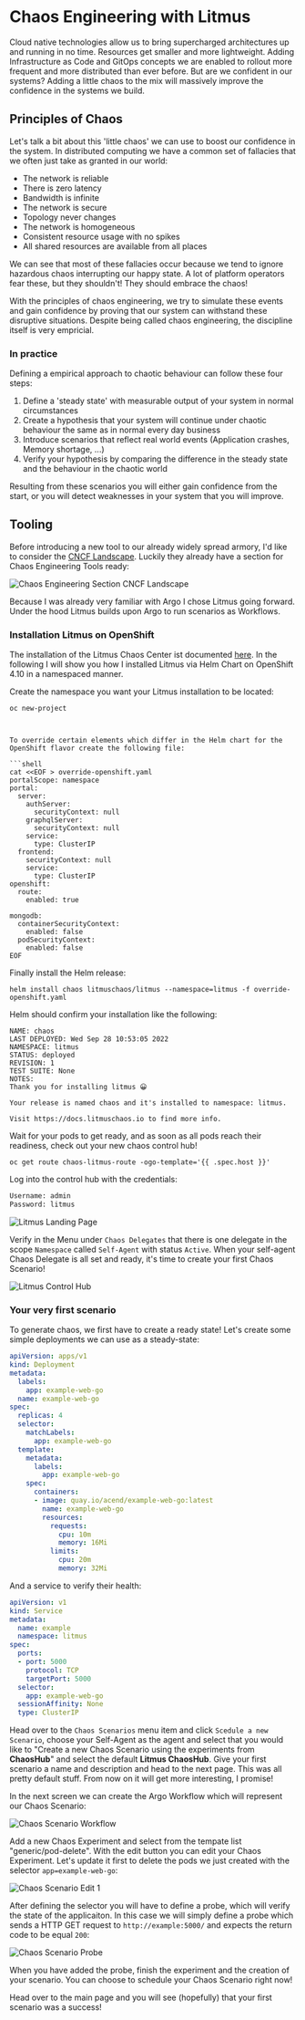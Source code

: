 # Chaos Engineering with Litmus

Cloud native technologies allow us to bring supercharged architectures up and running in no time. Resources get smaller and more lightweight. Adding Infrastructure as Code and GitOps concepts we are enabled to rollout more frequent and more distributed than ever before. But are we confident in our systems? Adding a little chaos to the mix will massively improve the confidence in the systems we build.

## Principles of Chaos

Let's talk a bit about this 'little chaos' we can use to boost our confidence in the system. In distributed computing we have a common set of fallacies that we often just take as granted in our world:

* The network is reliable
* There is zero latency
* Bandwidth is infinite
* The network is secure
* Topology never changes
* The network is homogeneous
* Consistent resource usage with no spikes
* All shared resources are available from all places

We can see that most of these fallacies occur because we tend to ignore hazardous chaos interrupting our happy state. A lot of platform operators fear these, but they shouldn't! They should embrace the chaos!

With the principles of chaos engineering, we try to simulate these events and gain confidence by proving that our system can withstand these disruptive situations. Despite being called chaos engineering, the discipline itself is very empricial.

### In practice

Defining a empirical approach to chaotic behaviour can follow these four steps:

1. Define a 'steady state' with measurable output of your system in normal circumstances
2. Create a hypothesis that your system will continue under chaotic behaviour the same as in normal every day business
3. Introduce scenarios that reflect real world events (Application crashes, Memory shortage, ...)
4. Verify your hypothesis by comparing the difference in the steady state and the behaviour in the chaotic world

Resulting from these scenarios you will either gain confidence from the start, or you will detect weaknesses in your system that you will improve.

## Tooling

Before introducing a new tool to our already widely spread armory, I'd like to consider the [CNCF Landscape](https://landscape.cncf.io/). Luckily they already have a section for Chaos Engineering Tools ready:

![Chaos Engineering Section CNCF Landscape](https://github.com/g1raffi/doc/blob/master/content/kubernetes/chaos-engineering/litmus/blog/cncf_chaos.png?raw=true)

Because I was already very familiar with Argo I chose Litmus going forward. Under the hood Litmus builds upon Argo to run scenarios as Workflows.

### Installation Litmus on OpenShift

The installation of the Litmus Chaos Center ist documented [here](https://docs.litmuschaos.io/docs/user-guides/chaoscenter-namespace-scope-installation/). In the following I will show you how I installed Litmus via Helm Chart on OpenShift 4.10 in a namespaced manner.

Create the namespace you want your Litmus installation to be located:

```shell
oc new-project 



To override certain elements which differ in the Helm chart for the OpenShift flavor create the following file:

```shell
cat <<EOF > override-openshift.yaml
portalScope: namespace
portal:
  server:
    authServer:
      securityContext: null
    graphqlServer:
      securityContext: null
    service:
      type: ClusterIP
  frontend:
    securityContext: null
    service:
      type: ClusterIP
openshift:
  route:
    enabled: true

mongodb:
  containerSecurityContext:
    enabled: false
  podSecurityContext:
    enabled: false
EOF
```

Finally install the Helm release:

```shell
helm install chaos litmuschaos/litmus --namespace=litmus -f override-openshift.yaml
```

Helm should confirm your installation like the following:

```text
NAME: chaos
LAST DEPLOYED: Wed Sep 28 10:53:05 2022
NAMESPACE: litmus
STATUS: deployed
REVISION: 1
TEST SUITE: None
NOTES:
Thank you for installing litmus 😀

Your release is named chaos and it's installed to namespace: litmus.

Visit https://docs.litmuschaos.io to find more info.
```

Wait for your pods to get ready, and as soon as all pods reach their readiness, check out your new chaos control hub!

```shell
oc get route chaos-litmus-route -ogo-template='{{ .spec.host }}'
```

Log into the control hub with the credentials:

```txt
Username: admin
Password: litmus
```

![Litmus Landing Page](https://github.com/g1raffi/doc/blob/master/content/kubernetes/chaos-engineering/litmus/blog/litmus_home.png?raw=true)

Verify in the Menu under `Chaos Delegates` that there is one delegate in the scope `Namespace` called `Self-Agent` with status `Active`. When your self-agent Chaos Delegate is all set and ready, it's time to create your first Chaos Scenario!

![Litmus Control Hub](https://github.com/g1raffi/doc/blob/master/content/kubernetes/chaos-engineering/litmus/blog/litmus_delegates.png?raw=true)

### Your very first scenario

To generate chaos, we first have to create a ready state! Let's create some simple deployments we can use as a steady-state:

```yaml
apiVersion: apps/v1
kind: Deployment
metadata:
  labels:
    app: example-web-go
  name: example-web-go
spec:
  replicas: 4
  selector:
    matchLabels:
      app: example-web-go
  template:
    metadata:
      labels:
        app: example-web-go
    spec:
      containers:
      - image: quay.io/acend/example-web-go:latest
        name: example-web-go
        resources:
          requests:
            cpu: 10m
            memory: 16Mi
          limits:
            cpu: 20m
            memory: 32Mi
```

And a service to verify their health:

```yaml
apiVersion: v1
kind: Service
metadata:
  name: example
  namespace: litmus
spec:
  ports:
  - port: 5000
    protocol: TCP
    targetPort: 5000
  selector:
    app: example-web-go
  sessionAffinity: None
  type: ClusterIP
```

Head over to the `Chaos Scenarios` menu item and click `Scedule a new Scenario`, choose your Self-Agent as the agent and select that you would like to "Create a new Chaos Scenario using the experiments from **ChaosHub**" and select the default **Litmus ChaosHub**. Give your first scenario a name and description and head to the next page. This was all pretty default stuff. From now on it will get more interesting, I promise!

In the next screen we can create the Argo Workflow which will represent our Chaos Scenario:

![Chaos Scenario Workflow](https://github.com/g1raffi/doc/blob/master/content/kubernetes/chaos-engineering/litmus/blog/new-chaos-scenario.png?raw=true)

Add a new Chaos Experiment and select from the tempate list "generic/pod-delete". With the edit button you can edit your Chaos Experiment. Let's update it first to delete the pods we just created with the selector `app=example-web-go`:

![Chaos Scenario Edit 1](https://github.com/g1raffi/doc/blob/master/content/kubernetes/chaos-engineering/litmus/blog/edit-scenario.png?raw=true)

After defining the selector you will have to define a probe, which will verify the state of the applicaiton. In this case we will simply define a probe which sends a HTTP GET request to `http://example:5000/` and expects the return code to be equal `200`:

![Chaos Scenario Probe](https://github.com/g1raffi/doc/blob/master/content/kubernetes/chaos-engineering/litmus/blog/edit-probe.png?raw=true)

When you have added the probe, finish the experiment and the creation of your scenario. You can choose to schedule your Chaos Scenario right now!

Head over to the main page and you will see (hopefully) that your first scenario was a success!
